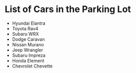# List of Cars in the Parking Lot

* Hyundai Elantra
* Toyota Rav4
* Subaru WRX
* Dodge Caravan
* Nissan Murano
* Jeep Wrangler
* Subaru Impreza
* Honda Element
* Chevrolet Chevette

